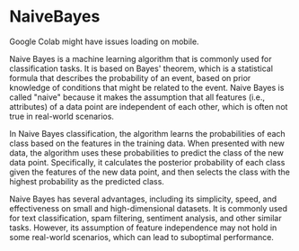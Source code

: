 # NaiveBayes
Google Colab might have issues loading on mobile.


Naive Bayes is a machine learning algorithm that is commonly used for classification tasks. It is based on Bayes' theorem, which is a statistical formula that describes the probability of an event, based on prior knowledge of conditions that might be related to the event. Naive Bayes is called "naive" because it makes the assumption that all features (i.e., attributes) of a data point are independent of each other, which is often not true in real-world scenarios.

In Naive Bayes classification, the algorithm learns the probabilities of each class based on the features in the training data. When presented with new data, the algorithm uses these probabilities to predict the class of the new data point. Specifically, it calculates the posterior probability of each class given the features of the new data point, and then selects the class with the highest probability as the predicted class.

Naive Bayes has several advantages, including its simplicity, speed, and effectiveness on small and high-dimensional datasets. It is commonly used for text classification, spam filtering, sentiment analysis, and other similar tasks. However, its assumption of feature independence may not hold in some real-world scenarios, which can lead to suboptimal performance.

